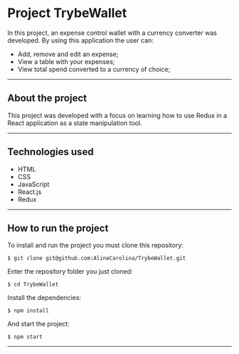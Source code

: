 # Project TrybeWallet
In this project, an expense control wallet with a currency converter was developed. By using this application the user can:
  * Add, remove and edit an expense;
  * View a table with your expenses;
  * View total spend converted to a currency of choice;
---

## About the project
This project was developed with a focus on learning how to use Redux in a React application as a state manipulation tool.

---

## Technologies used
  * HTML
  * CSS
  * JavaScript
  * React.js
  * Redux

---

## How to run the project
To install and run the project you must clone this repository:
```
$ git clone git@github.com:AlineCarolina/TrybeWallet.git
```
Enter the repository folder you just cloned:
```
$ cd TrybeWallet
```
Install the dependencies:
```
$ npm install
```
And start the project:
```
$ npm start
```

---